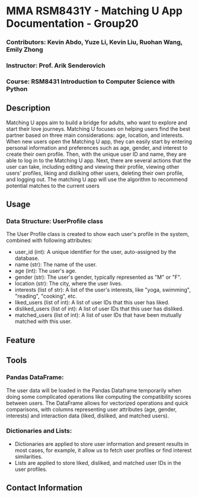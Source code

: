 # MMA RSM8431Y - Matching U App Documentation - Group20 
### Contributors: Kevin Abdo, Yuze Li, Kevin Liu, Ruohan Wang, Emily Zhong
### Instructor: Prof. Arik Senderovich
### Course: RSM8431 Introduction to Computer Science with Python 

## Description
Matching U apps aim to build a bridge for adults, who want to explore and start their love journeys. Matching U focuses on helping users find the best partner based on three main considerations: age, location, and interests. When new users open the Matching U app, they can easily start by entering personal information and preferences such as age, gender, and interest to create their own profile. Then, with the unique user ID and name, they are able to log in to the Matching U app. Next, there are several actions that the user can take, including editing and viewing their profile, viewing other users' profiles, liking and disliking other users, deleting their own profile, and logging out. The matching U app will use the algorithm to recommend potential matches to the current users

 
 ## Usage
 ### Data Structure: UserProfile class 
The User Profile class is created to show each user's profile in the system, combined with following attributes:
- user_id (int): A unique identifier for the user, auto-assigned by the database. 
- name (str): The name of the user.
- age (int): The user's age.
- gender (str): The user's gender, typically represented as "M" or "F".
- location (str): The city, where the user lives.
- interests (list of str): A list of the user's interests, like "yoga, swimming", "reading", "cooking", etc.
- liked_users (list of int): A list of user IDs that this user has liked.
- disliked_users (list of int): A list of user IDs that this user has disliked.
- matched_users (list of int): A list of user IDs that have been mutually matched with this user.

 











 
 ## Feature









 
 
 ## Tools
### Pandas DataFrame:
The user data will be loaded in the Pandas Dataframe temporarily when doing some complicated operations like computing the compatibility scores between users. The DataFrame allows for vectorized operations and quick comparisons, with columns representing user attributes (age, gender, interests) and interaction data (liked, disliked, and matched users).

### Dictionaries and Lists:
- Dictionaries are applied to store user information and present results in most cases, for example, it allow us to fetch user profiles or find interest similarities. 
- Lists are applied to store liked, disliked, and matched user IDs in the user profiles. 








 
 ## Contact Information
 
 
 
